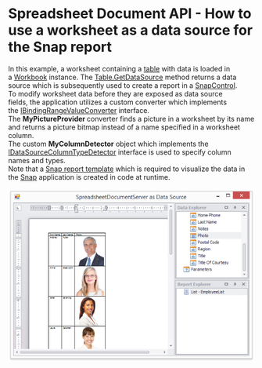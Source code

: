 # Spreadsheet Document API - How to use a worksheet as a data source for the Snap report


In this example, a worksheet containing a <a href="https://documentation.devexpress.com/CoreLibraries/DevExpress.Spreadsheet.Table.class">table</a> with data is loaded in a <a href="https://documentation.devexpress.com/OfficeFileAPI/DevExpress.Spreadsheet.Workbook.class">Workbook</a> instance. The <a href="https://documentation.devexpress.com/CoreLibraries/DevExpress.Spreadsheet.Table.GetDataSource.overloads">Table.GetDataSource</a> method returns a data source which is subsequently used to create a report in a <a href="https://documentation.devexpress.com/WindowsForms/DevExpress.Snap.SnapControl.class">SnapControl</a>.<br>To modify worksheet data before they are exposed as data source fields, the application utilizes a custom converter which implements the <a href="https://documentation.devexpress.com/CoreLibraries/DevExpress.Spreadsheet.IBindingRangeValueConverter.class">IBindingRangeValueConverter</a> interface. The <strong>MyPictureProvider </strong>converter finds a picture in a worksheet by its name and returns a picture bitmap instead of a name specified in a worksheet column. <br>The custom <strong>MyColumnDetector</strong> object which implements the <a href="https://documentation.devexpress.com/CoreLibraries/DevExpress.Spreadsheet.IDataSourceColumnTypeDetector.class">IDataSourceColumnTypeDetector</a> interface is used to specify column names and types.<br>Note that a <a href="https://documentation.devexpress.com/WindowsForms/15716/Controls-and-Libraries/Snap/Fundamental-Concepts/Developer-Guidelines/Snap-List-and-Document-Template">Snap report template</a> which is required to visualize the data in the <a href="https://documentation.devexpress.com/WindowsForms/11373/Controls-and-Libraries/Snap">Snap</a> application is created in code at runtime.<br><br><img src="https://raw.githubusercontent.com/DevExpress-Examples/document-server-how-to-use-a-worksheet-as-a-data-source-for-the-snap-report-t518070/17.1.3+/media/f799c6c5-4065-11e7-80c0-00155d624807.png">
<br/>